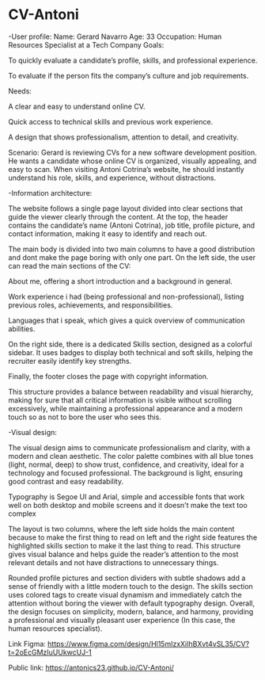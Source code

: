 # CV-Antoni
-User profile:
Name: Gerard Navarro
Age: 33
Occupation: Human Resources Specialist at a Tech Company
Goals:

To quickly evaluate a candidate’s profile, skills, and professional experience.

To evaluate if the person fits the company’s culture and job requirements.

Needs:

A clear and easy to understand online CV.

Quick access to technical skills and previous work experience.

A design that shows professionalism, attention to detail, and creativity.

Scenario:
Gerard is reviewing CVs for a new software development position. He wants a candidate whose online CV is organized, visually appealing, and easy to scan. When visiting Antoni Cotrina’s website, he should instantly understand his role, skills, and experience, without distractions.

-Information architecture:

The website follows a single page layout divided into clear sections that guide the viewer clearly through the content.
At the top, the header contains the candidate’s name (Antoni Cotrina), job title, profile picture, and contact information, making it easy to identify and reach out.

The main body is divided into two main columns to have a good distribution and dont make the page boring with only one part. On the left side, the user can read the main sections of the CV:

About me, offering a short introduction and a background in general.

Work experience i had (being professional and non-professional), listing previous roles, achievements, and responsibilities.

Languages that i speak, which gives a quick overview of communication abilities.

On the right side, there is a dedicated Skills section, designed as a colorful sidebar. It uses badges to display both technical and soft skills, helping the recruiter easily identify key strengths.

Finally, the footer closes the page with copyright information.

This structure provides a balance between readability and visual hierarchy, making for sure that all critical information is visible without scrolling excessively, while maintaining a professional appearance and a modern touch so as not to bore the user who sees this.

-Visual design:

The visual design aims to communicate professionalism and clarity, with a modern and clean aesthetic. The color palette combines with all blue tones (light, normal, deep) to show trust, confidence, and creativity, ideal for a technology and focused professional. The background is light, ensuring good contrast and easy readability.

Typography is Segoe UI and Arial, simple and accessible fonts that work well on both desktop and mobile screens and it doesn't make the text too complex

The layout is two columns, where the left side holds the main content because to make the first thing to read on left and the right side features the highlighted skills section to make it the last thing to read. This structure gives visual balance and helps guide the reader’s attention to the most relevant details and not have distractions to unnecessary things.

Rounded profile pictures and section dividers with subtle shadows add a sense of friendly with a little modern touch to the design.
The skills section uses colored tags to create visual dynamism and immediately catch the attention without boring the viewer with default typography design.
Overall, the design focuses on simplicity, modern, balance, and harmony, providing a professional and visually pleasant user experience (In this case, the human resources specialist).

Link Figma:
https://www.figma.com/design/Hl15mIzxXiIhBXvt4vSL35/CV?t=2oEcGMzIuUUkwcUJ-1

Public link:
https://antonics23.github.io/CV-Antoni/
